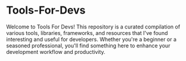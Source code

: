 # Tools-For-Devs

Welcome to Tools For Devs! This repository is a curated compilation of various tools, libraries, frameworks, and resources that I've found interesting and useful for developers. 
Whether you're a beginner or a seasoned professional, you'll find something here to enhance your development workflow and productivity.

